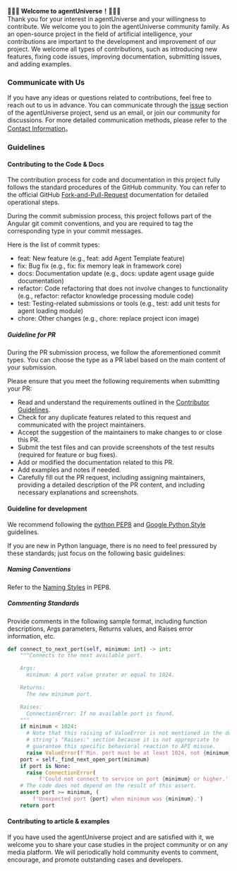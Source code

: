 **🎈🎈🎈 Welcome to agentUniverse！🎉🎉🎉**  
Thank you for your interest in agentUniverse and your willingness to contribute. We welcome you to join the agentUniverse community family. As an open-source project in the field of artificial intelligence, your contributions are important to the development and improvement of our project. We welcome all types of contributions, such as introducing new features, fixing code issues, improving documentation, submitting issues, and adding examples.

### Communicate with Us
If you have any ideas or questions related to contributions, feel free to reach out to us in advance. You can communicate through the [issue](https://github.com/antgroup/agentUniverse/issues) section of the agentUniverse project, send us an email, or join our community for discussions. For more detailed communication methods, please refer to the [Contact Information](docs/guidebook/en/Contact_Us.md)。

### Guidelines
#### Contributing to the Code & Docs
The contribution process for code and documentation in this project fully follows the standard procedures of the GitHub community. You can refer to the official GitHub [Fork-and-Pull-Request](https://docs.github.com/en/get-started/exploring-projects-on-github/contributing-to-a-project) documentation for detailed operational steps.

During the commit submission process, this project follows part of the Angular git commit conventions, and you are required to tag the corresponding type in your commit messages.

Here is the list of commit types:
* feat: New feature (e.g., feat: add Agent Template feature)
* fix: Bug fix (e.g., fix: fix memory leak in framework core)
* docs: Documentation update (e.g., docs: update agent usage guide documentation)
* refactor: Code refactoring that does not involve changes to functionality (e.g., refactor: refactor knowledge processing module code)
* test: Testing-related submissions or tools (e.g., test: add unit tests for agent loading module)
* chore: Other changes (e.g., chore: replace project icon image)

##### Guideline for PR
During the PR submission process, we follow the aforementioned commit types. You can choose the type as a PR label based on the main content of your submission.

Please ensure that you meet the following requirements when submitting your PR:

- Read and understand the requirements outlined in the [Contributor Guidelines](https://github.com/antgroup/agentUniverse/blob/master/CONTRIBUTING.md).
- Check for any duplicate features related to this request and communicated with the project maintainers.
- Accept the suggestion of the maintainers to make changes to or close this PR.
- Submit the test files and can provide screenshots of the test results (required for feature or bug fixes).
- Add or modified the documentation related to this PR.
- Add examples and notes if needed.
- Carefully fill out the PR request, including assigning maintainers, providing a detailed description of the PR content, and including necessary explanations and screenshots.

#### Guideline for development
We recommend following the [python PEP8](https://peps.python.org/pep-0008/) and [Google Python Style](https://google.github.io/styleguide/pyguide.html) guidelines.

If you are new in Python language, there is no need to feel pressured by these standards; just focus on the following basic guidelines:

##### Naming Conventions
Refer to the [Naming Styles](https://peps.python.org/pep-0008/#naming-conventions) in PEP8.

##### Commenting Standards
Provide comments in the following sample format, including function descriptions, Args parameters, Returns values, and Raises error information, etc.
```python
def connect_to_next_port(self, minimum: int) -> int:
    """Connects to the next available port.

    Args:
      minimum: A port value greater or equal to 1024.

    Returns:
      The new minimum port.

    Raises:
      ConnectionError: If no available port is found.
    """
    if minimum < 1024:
      # Note that this raising of ValueError is not mentioned in the doc
      # string's "Raises:" section because it is not appropriate to
      # guarantee this specific behavioral reaction to API misuse.
      raise ValueError(f'Min. port must be at least 1024, not {minimum}.')
    port = self._find_next_open_port(minimum)
    if port is None:
      raise ConnectionError(
          f'Could not connect to service on port {minimum} or higher.')
    # The code does not depend on the result of this assert.
    assert port >= minimum, (
        f'Unexpected port {port} when minimum was {minimum}.')
    return port
```

#### Contributing to article & examples
If you have used the agentUniverse project and are satisfied with it, we welcome you to share your case studies in the project community or on any media platform. We will periodically hold community events to comment, encourage, and promote outstanding cases and developers.
